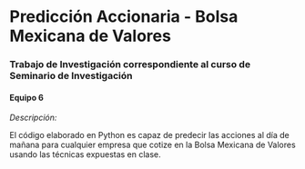 # Predicción Accionaria - Bolsa Mexicana de Valores

### Trabajo de Investigación correspondiente al curso de Seminario de Investigación

#### Equipo 6

*Descripción:*

El código elaborado en Python es capaz de predecir las acciones al día de mañana para cualquier empresa que cotize en la Bolsa Mexicana de Valores usando las técnicas expuestas en clase.

